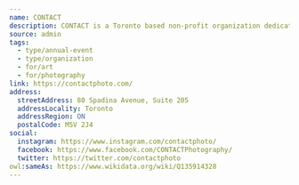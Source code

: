 ```yaml
---
name: CONTACT
description: CONTACT is a Toronto based non-profit organization dedicated to exhibiting, analyzing and celebrating photography and lens-based media through an annual festival that takes place every May.
source: admin
tags:
  - type/annual-event
  - type/organization
  - for/art
  - for/photography
link: https://contactphoto.com/
address:
  streetAddress: 80 Spadina Avenue, Suite 205
  addressLocality: Toronto
  addressRegion: ON
  postalCode: M5V 2J4
social:
  instagram: https://www.instagram.com/contactphoto/
  facebook: https://www.facebook.com/CONTACTPhotography/
  twitter: https://twitter.com/contactphoto
owl:sameAs: https://www.wikidata.org/wiki/Q135914328
---
```

